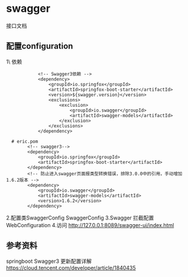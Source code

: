 # swagger

接口文档

## 配置configuration

1\ 依赖

``` shell
            <!-- Swagger3依赖 -->
            <dependency>
                <groupId>io.springfox</groupId>
                <artifactId>springfox-boot-starter</artifactId>
                <version>${swagger.version}</version>
                <exclusions>
                    <exclusion>
                        <groupId>io.swagger</groupId>
                        <artifactId>swagger-models</artifactId>
                    </exclusion>
                </exclusions>
            </dependency>
            
  # eric.pom
        <!-- swagger3-->
        <dependency>
            <groupId>io.springfox</groupId>
            <artifactId>springfox-boot-starter</artifactId>
        </dependency>
        <!-- 防止进入swagger页面报类型转换错误，排除3.0.0中的引用，手动增加1.6.2版本 -->
        <dependency>
            <groupId>io.swagger</groupId>
            <artifactId>swagger-models</artifactId>
            <version>1.6.2</version>
        </dependency>          
```

2.配置类SwaggerConfig SwaggerConfig
3.Swagger 拦截配置 WebConfiguration
4.访问  http://127.0.0.1:8089/swagger-ui/index.html

## 参考资料
springboot Swagger3 更新配置详解
https://cloud.tencent.com/developer/article/1840435